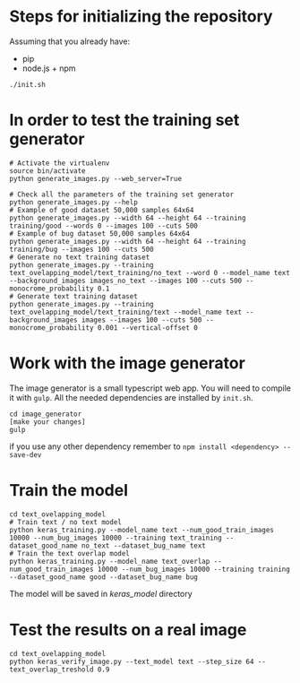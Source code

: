 # Steps for initializing the repository

Assuming that you already have:
- pip
- node.js + npm
```
./init.sh
```

# In order to test the training set generator
```
# Activate the virtualenv
source bin/activate
python generate_images.py --web_server=True

# Check all the parameters of the training set generator
python generate_images.py --help
# Example of good dataset 50,000 samples 64x64
python generate_images.py --width 64 --height 64 --training training/good --words 0 --images 100 --cuts 500
# Example of bug dataset 50,000 samples 64x64
python generate_images.py --width 64 --height 64 --training training/bug --images 100 --cuts 500
# Generate no text training dataset
python generate_images.py --training text_ovelapping_model/text_training/no_text --word 0 --model_name text --background_images images_no_text --images 100 --cuts 500 --monocrome_probability 0.1
# Generate text training dataset
python generate_images.py --training text_ovelapping_model/text_training/text --model_name text --background_images images --images 100 --cuts 500 --monocrome_probability 0.001 --vertical-offset 0
```

# Work with the image generator
The image generator is a small typescript web app. You will need to compile it with `gulp`. All the needed dependencies are installed by `init.sh`.
```
cd image_generator
[make your changes]
gulp
```
if you use any other dependency remember to `npm install <dependency> --save-dev`

# Train the model
```
cd text_ovelapping_model
# Train text / no text model
python keras_training.py --model_name text --num_good_train_images 10000 --num_bug_images 10000 --training text_training --dataset_good_name no_text --dataset_bug_name text
# Train the text overlap model
python keras_training.py --model_name text_overlap --num_good_train_images 10000 --num_bug_images 10000 --training training --dataset_good_name good --dataset_bug_name bug
```
The model will be saved in *keras_model* directory

# Test the results on a real image
```
cd text_ovelapping_model
python keras_verify_image.py --text_model text --step_size 64 --text_overlap_treshold 0.9
```
